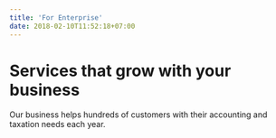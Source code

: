 ```yaml
---
title: 'For Enterprise'
date: 2018-02-10T11:52:18+07:00
---
```


# Services that grow with your business

Our business helps hundreds of customers with their accounting and taxation needs each year.
